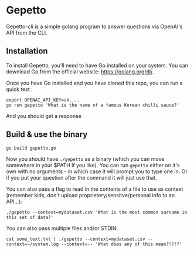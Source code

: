 # Gepetto

Gepetto-cli is a simple golang program to answer questions via OpenAI's API from the CLI.

## Installation

To install Gepetto, you'll need to have Go installed on your system. You can download Go from the official website: https://golang.org/dl/.

Once you have Go installed and you have cloned this repo, you can run a quick test :
```
export OPENAI_API_KEY=sk....
go run gepetto 'What is the name of a famous Korean chilli sauce?'
```
And you should get a response

## Build & use the binary
```
go build gepetto.go
```
Now you should have `./gepetto` as a binary (which you can move somewhere in your $PATH if you like).  You can run `gepetto` either on it's own with no arguments - in which case it will prompt you to type one in.  Or if you put your question after the command it will just use that.

You can also pass a flag to read in the contents of a file to use as context (remember kids, don't upload proprietery/sensitve/personal info to an API...):

```
./gepetto --context=mydataset.csv 'What is the most common surname in this set of data?'
```

You can also pass multiple files and/or STDIN.
```
cat some_text.txt | ./gepetto --context=mydataset.csv --context=~/system.log --context=-- 'What does any of this mean?!?!?'
```
